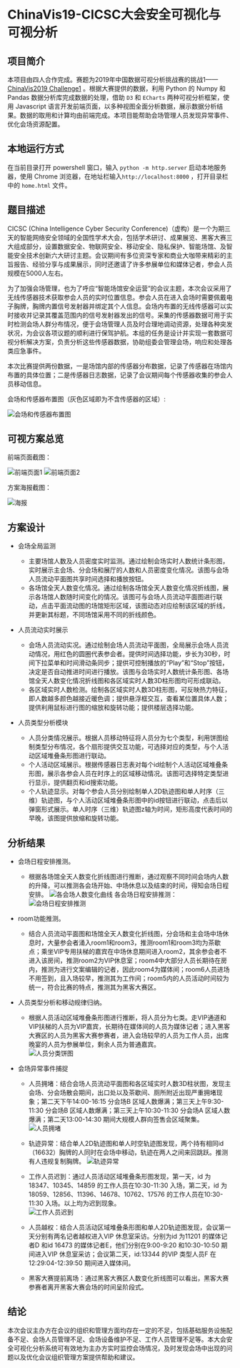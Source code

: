 # **ChinaVis19-CICSC大会安全可视化与可视分析**

## **项目简介**
  
    
本项目由四人合作完成。赛题为2019年中国数据可视分析挑战赛的挑战1—— [ChinaVis2019 Challenge1](http://www.chinavis.org/2019/challenge.html) 。根据大赛提供的数据，利用 Python 的 Numpy 和  Pandas 数据分析库完成数据的处理，借助 `D3` 和 `ECharts` 两种可视分析框架，使用 Javascript 语言开发前端页面，以多种视图全面分析数据，展示数据分析结果。数据的取用和计算均由前端完成。本项目能帮助会场管理人员发现异常事件、优化会场资源配置。

## **本地运行方式**

在当前目录打开 powershell 窗口，输入 `python -m http.server` 启动本地服务器，使用 Chrome 浏览器，在地址栏输入`http://localhost:8000` ，打开目录栏中的 `home.html` 文件。  


## **题目描述**
CICSC (China Intelligence Cyber Security Conference)（虚构）是一个为期三天的智能网络安全领域的全国性学术大会，包括学术研讨、成果展览、黑客大赛三大组成部分，设置数据安全、物联网安全、移动安全、隐私保护、智能场馆、及智能安全技术创新六大研讨主题。会议期间有多位资深专家和商业大咖带来精彩的主旨报告、经验分享与成果展示，同时还邀请了许多参展单位和媒体记者，参会人员规模在5000人左右。

为了加强会场管理，也为了呼应“智能场馆安全运营”的会议主题，本次会议采用了无线传感器技术获取参会人员的实时位置信息。参会人员在进入会场时需要佩戴电子胸牌，胸牌内置信号发射器并绑定其个人信息。会场内布置的无线传感器可以实时接收并记录其覆盖范围内的信号发射器发出的信号。采集的传感器数据可用于实时检测会场人群分布情况，便于会场管理人员及时合理地调动资源，处理各种突发状况，为会议各项议题的顺利进行保驾护航。本组的任务是设计并实现一套数据可视分析解决方案，负责分析这些传感器数据，协助组委会管理会场，响应和处理各类应急事件。 

本次比赛提供两份数据，一是场馆内部的传感器分布数据，记录了传感器在场馆内布置的具体位置；二是传感器日志数据，记录了会议期间每个传感器收集的参会人员移动信息。 
 
会场和传感器布置图（灰色区域即为不含传感器的区域）:

![会场和传感器布置图](images/会场和传感器布置图.jpg)


## **可视方案总览**  

 前端页面截图：

![前端页面1](images/前端页面1.png)
![前端页面2](images/前端页面2.png)

方案海报截图：

![海报](images/海报.png)



## **方案设计**

* 会场全局监测
  * 主要场馆人数及人员密度实时监测。通过绘制会场实时人数统计条形图，实时展示主会场、分会场和展厅的人数和人员密度变化情况。该图与会场人员流动平面图共享时间选择和播放按钮。
  * 各场馆全天人数变化情况。通过绘制各场馆全天人数变化情况折线图，展示各场馆人数随时间变化的情况。该图可与会场人员流动平面图进行联动，点击平面流动图的场馆矩形区域，该图动态对应绘制该区域的折线，并更新其标题，不同场馆采用不同的折线颜色。
  
* 人员流动实时展示
  * 会场人员流动实况。通过绘制会场人员流动平面图，全局展示会场人员流动情况，用红色的圆圈代表参会者。提供时间选择功能，步长为30秒，时间下拉菜单和时间滑动条同步；提供可控制播放的“Play”和“Stop”按钮，决定是否自动推进时间进行播放。该图与会场实时人数统计条形图、各场馆全天人数变化情况折线图和各区域实时人数3D柱形图均可形成联动。
  * 各区域实时人数检测。绘制各区域实时人数3D柱形图，可反映热力特征，即人数越多颜色越接近暖色调；提供悬浮框交互，查看某位置具体人数；提供利用鼠标进行图的缩放和旋转功能；提供楼层选择功能。

* 人员类型分析模块
  * 人员分类情况展示。根据人员移动特征将人员分为七个类型，利用饼图绘制类型分布情况，各个扇形提供交互功能，可选择对应的类型，与个人活动区域堆叠条形图进行联动。
  * 个人活动区域展示。根据传感器日志表对每个id绘制个人活动区域堆叠条形图，展示各参会人员在时序上的区域移动情况。该图可选择特定类型进行显示，提供翻页和id搜索功能。
  * 个人轨迹显示。对每个参会人员分别绘制单人2D轨迹图和单人时序（三维）轨迹图，与个人活动区域堆叠条形图中的id按钮进行联动，点击后以弹窗形式展示。单人时序（三维）轨迹图z轴为时间，矩形高度代表时间的早晚，该图提供放缩和旋转功能。

## **分析结果**

* 会场日程安排推测。
  * 根据各场馆全天人数变化折线图进行推断，通过观察不同时间会场内人数的升降，可以推测各会场开始、中场休息以及结束的时间，得知会场日程安排。
  ![各会场人数变化曲线](images/各会场人数变化曲线.png) 
  各会场日程安排推测：
  ![会场日程安排推测](images/会场日程安排推测.png)    

* room功能推测。
  * 结合人员流动平面图和场馆全天人数变化折线图，分会场和主会场中场休息时，大量参会者涌入room1和room3，推测room1和room3均为茶歇点；乘坐VIP专用扶梯的嘉宾在中场休息期间进入room2，其余参会者不进入该房间，推测room2为VIP休息室；room4中大部分人员长期待在房内，推测为进行文案编辑的记者，因此room4为媒体间；room6人员进场不用签到，且入场较早，推测其为工作间；room5内的人员活动时间较为统一，符合比赛的特点，推测其为黑客大赛区。

* 人员类型分析和移动规律归纳。
  * 根据人员活动区域堆叠条形图进行推断，将人员分为七类。走VIP通道和VIP扶梯的人员为VIP嘉宾，长期待在媒体间的人员为媒体记者；进入黑客大赛区的人员为黑客大赛参赛者，进入会场较早的人员为工作人员，出席晚宴的人员为参展单位，剩余人员为普通嘉宾。  
  ![人员分类饼图](images/人员分类饼图.png)

* 会场异常事件捕捉
  * 人员拥堵：结合会场人员流动平面图和各区域实时人数3D柱状图，发现主会场、分会场散会期间，出口处以及茶歇间、厕所附近出现严重拥堵现象；第二天下午14:00-16:15 分会场B 区域人数爆满；第三天上午9:30-11:30 分会场B 区域人数爆满；第三天上午10:30-11:30 分会场A 区域人数爆满；第二天13:00-14:30 期间大规模人群向签售会区域聚集。
  ![人员拥堵](images/人员拥堵.png)

  * 轨迹异常：结合单人2D轨迹图和单人时空轨迹图发现，两个持有相同id（16632）胸牌的人同时在会场中移动，轨迹在两人之间来回跳跃。推测有人违规复制胸牌。
  ![轨迹异常](images/轨迹异常.png)

  * 工作人员迟到：通过人员活动区域堆叠条形图发现，第一天，id 为18347、10345、14859 的工作人员在10:30-11:30 入场，第二天，id 为18059、12856、11396、14678、10762、17576 的工作人员在10:30-11:30 入场。以上均为迟到现象。  
  ![工作人员迟到](images/工作人员迟到.png)

  * 人员越权：结合人员活动区域堆叠条形图和单人2D轨迹图发现，会议第一天分别有两名记者越权进入VIP 休息室采访。分别为id 为11201 的媒体记者D 和id 16473 的媒体记者E，他们分别在9:00-9:20 和10:30-10:50 期间进入VIP 休息室采访；会议第二天，id:13344 的VIP 类型人员F 在12:29:04-12:39:50 期间进入媒体间。
  * 黑客大赛提前离场：通过黑客大赛区人数变化折线图可以看出，黑客大赛参赛者离开黑客大赛会场的时间呈阶段式。

## **结论**

本次会议主办方在会议的组织和管理方面均存在一定的不足，包括基础服务设施配备不足、会场人员管理不足、会场设备维护不足、工作人员管理不足等。本大会安全可视化分析系统可有效地为主办方实时监控会场情况，及时发现会场中出现的问题以及优化会议组织管理方案提供帮助和建议。



